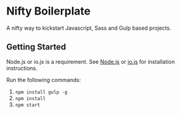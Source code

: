 # Nifty Boilerplate

A nifty way to kickstart Javascript, Sass and Gulp based projects.

## Getting Started

Node.js or io.js is a requirement. See [Node.js](https://nodejs.org) or [io.js](https://iojs.org) for installation instructions.

Run the following commands:

1. `npm install gulp -g`
2. `npm install`
3. `npm start`
